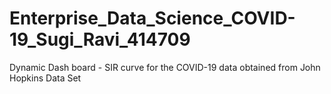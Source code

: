# Enterprise_Data_Science_COVID-19_Sugi_Ravi_414709
Dynamic Dash board - SIR curve for the COVID-19 data obtained from John Hopkins Data Set
